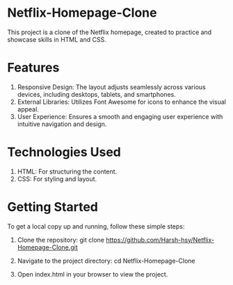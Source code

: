 # Netflix-Homepage-Clone

This project is a clone of the Netflix homepage, created to practice and showcase skills in HTML and CSS.

# Features
1. Responsive Design: The layout adjusts seamlessly across various devices, including desktops, tablets, and smartphones.
2. External Libraries: Utilizes Font Awesome for icons to enhance the visual appeal.
3. User Experience: Ensures a smooth and engaging user experience with intuitive navigation and design.

# Technologies Used
1. HTML: For structuring the content.
2. CSS: For styling and layout.

# Getting Started
To get a local copy up and running, follow these simple steps:

1. Clone the repository:
git clone https://github.com/Harsh-hsy/Netflix-Homepage-Clone.git

2. Navigate to the project directory:
cd Netflix-Homepage-Clone

3. Open index.html in your browser to view the project.
